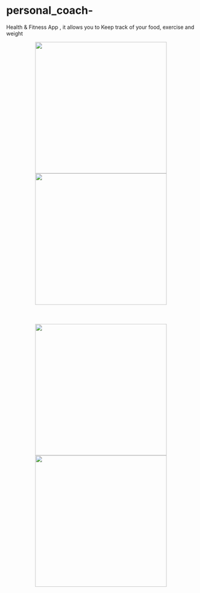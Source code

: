 # personal_coach-
Health &amp; Fitness App ,  it allows you to Keep track of your food, exercise and weight



<p align="center">
  <img src="Capture.PNG" width="350">
  <img src="Capture2.PNG" width="350">
 <br/> <br/> <br/> <br/>
  <img src="Capture3.PNG" width="350">
  <img src="Capture4.PNG" width="350">
   <br/> <br/> <br/> <br/>
  
</p>





